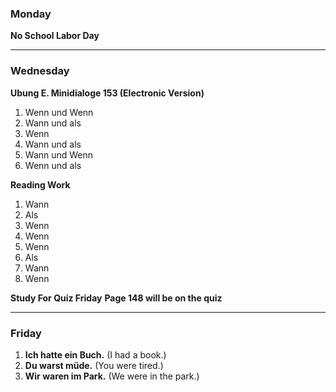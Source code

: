 ### Monday

**No School Labor Day**

****

### Wednesday

**Ubung E. Minidialoge 153 (Electronic Version)** 

1.  Wenn und Wenn
2. Wann und als
3. Wenn
4. Wann und als
5. Wann und Wenn
6. Wenn und als

**Reading Work**
1.  Wann
2. Als
3. Wenn
4. Wenn
5. Wenn
6. Als
7. Wann
8. Wenn


**Study For Quiz Friday**
**Page 148 will be on the quiz**

****

### Friday

1. **Ich hatte ein Buch.** (I had a book.)
2. **Du warst müde.** (You were tired.)
3. **Wir waren im Park.** (We were in the park.)
